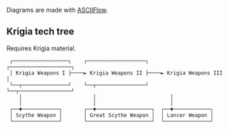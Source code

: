 Diagrams are made with [ASCIIFlow](https://asciiflow.com/#/).

## Krigia tech tree

Requires Krigia material.

```
 ┌──────────────────┐    ┌───────────────────┐    ┌────────────────────┐
 │ Krigia Weapons I ├────► Krigia Weapons II ├────► Krigia Weapons III │
 └──┬───────────────┘    └──┬────────────────┘    └──┬─────────────────┘
    │                       │                        │
    │                       │                        │
 ┌──▼────────────┐       ┌──▼──────────────────┐  ┌──▼────────────┐
 │ Scythe Weapon │       │ Great Scythe Weapon │  │ Lancer Weapon │
 └───────────────┘       └─────────────────────┘  └───────────────┘
```
